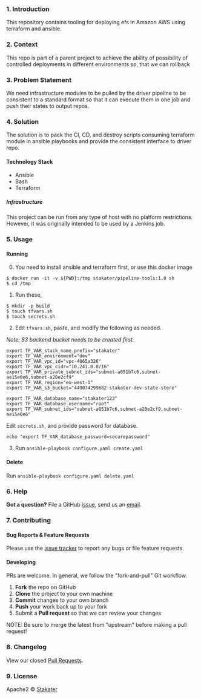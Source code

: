 ### 1. Introduction
This repository contains tooling for deploying efs in Amazon AWS using terraform and ansible.

### 2. Context
This repo is part of a parent project to achieve the ability of possibility of controlled deployments in different environments so, that we can rollback

### 3. Problem Statement 
We need infrastructure modules to be pulled by the driver pipeline to be consistent to a standard format so that it can execute them in one job and push their states to output repos.

### 4. Solution 

The solution is to pack the CI, CD, and destroy scripts consuming terraform module in ansible playbooks and provide the consistent interface to driver repo.

#### Technology Stack

* Ansible
* Bash
* Terraform

##### Infrastructure

This project can be run from any type of host with no platform restrictions. However, it was originally intended to be used by a Jenkins job.

### 5. Usage 

#### Running

0. You need to install ansible and terraform first, or use this docker image
```
$ docker run -it -v ${PWD}:/tmp stakater/pipeline-tools:1.0 sh
$ cd /tmp
```

1. Run these,

```
$ mkdir -p build
$ touch tfvars.sh
$ touch secrets.sh
```

2. Edit `tfvars.sh`, paste, and modify the following as needed.

_Note: S3 backend bucket needs to be created first._

```
export TF_VAR_stack_name_prefix="stakater"
export TF_VAR_environment="dev"
export TF_VAR_vpc_id="vpc-4065a326"
export TF_VAR_vpc_cidr="10.241.0.0/16"
export TF_VAR_private_subnet_ids="subnet-a051b7c6,subnet-ae15e0e6,subnet-a20e2cf9"
export TF_VAR_region="eu-west-1"
export TF_VAR_s3_bucket="449074299682-stakater-dev-state-store"

export TF_VAR_database_name="stakater123"
export TF_VAR_database_username="root"
export TF_VAR_subnet_ids="subnet-a051b7c6,subnet-a20e2cf9,subnet-ae15e0e6"
```

Edit `secrets.sh`, and provide password for database.

```
echo "export TF_VAR_database_password=securepassword"
```

3. Run `ansible-playbook configure.yaml create.yaml`

#### Delete

Run `ansible-playbook configure.yaml delete.yaml`

### 6. Help 

**Got a question?** 
File a GitHub [issue](https://github.com/stakater/terraform-module-aurora-db/issues), send us an [email](stakater@gmail.com).

### 7. Contributing 


#### Bug Reports & Feature Requests

Please use the [issue tracker](https://github.com/stakater/terraform-module-aurora-db/issues) to report any bugs or file feature requests.

#### Developing

PRs are welcome. In general, we follow the "fork-and-pull" Git workflow.

 1. **Fork** the repo on GitHub
 2. **Clone** the project to your own machine
 3. **Commit** changes to your own branch
 4. **Push** your work back up to your fork
 5. Submit a **Pull request** so that we can review your changes

NOTE: Be sure to merge the latest from "upstream" before making a pull request!

### 8. Changelog 

View our closed [Pull Requests](https://github.com/stakater/terraform-module-aurora-db/pulls?q=is%3Apr+is%3Aclosed).

### 9. License 

Apache2 © [Stakater](https://stakater.com)
